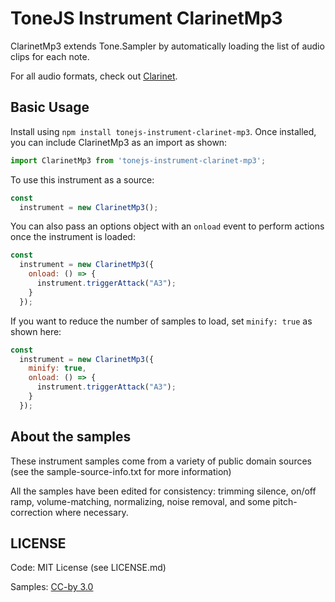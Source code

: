 # ToneJS Instrument ClarinetMp3

ClarinetMp3 extends Tone.Sampler by automatically loading the list of audio clips for each note.

For all audio formats, check out [Clarinet](../README.md).

## Basic Usage

Install using `npm install tonejs-instrument-clarinet-mp3`. Once installed, you can include ClarinetMp3 as an import as shown:

```javascript
import ClarinetMp3 from 'tonejs-instrument-clarinet-mp3';
```

To use this instrument as a source:

```javascript
const
  instrument = new ClarinetMp3();
```

You can also pass an options object with an `onload` event to perform actions once the instrument is loaded:

```javascript
const
  instrument = new ClarinetMp3({
    onload: () => {
      instrument.triggerAttack("A3");
    }
  });
```

If you want to reduce the number of samples to load, set `minify: true` as shown here:

```javascript
const
  instrument = new ClarinetMp3({
    minify: true,
    onload: () => {
      instrument.triggerAttack("A3");
    }
  });
```

## About the samples

These instrument samples come from a variety of public domain sources (see the sample-source-info.txt for more information)

All the samples have been edited for consistency: trimming silence, on/off ramp, volume-matching, normalizing, noise removal, and some pitch-correction where necessary.

## LICENSE

Code: MIT License (see LICENSE.md)

Samples: [CC-by 3.0](https://creativecommons.org/licenses/by/3.0/)
